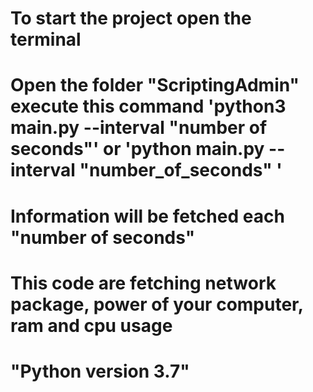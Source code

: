 # To start the project open the terminal 
# Open the folder "ScriptingAdmin" execute this command 'python3 main.py --interval "number of seconds"' or 'python main.py --interval "number_of_seconds" '
# Information will be fetched each "number of seconds"
# This code are fetching network package, power of your computer, ram and cpu usage
# "Python version 3.7"
